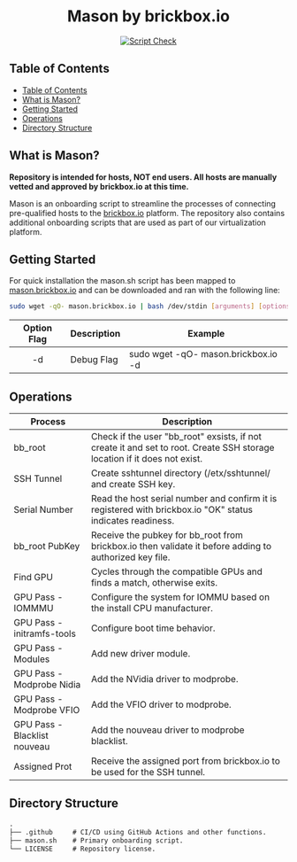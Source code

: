 <div align="center">

<h1>Mason by brickbox.io</h1>

[![Script Check](https://github.com/brickbox-io/mason/actions/workflows/shellcheck.yml/badge.svg)](https://github.com/brickbox-io/mason/actions/workflows/shellcheck.yml)

</div>

## Table of Contents

- [Table of Contents](#table-of-contents)
- [What is Mason?](#what-is-mason)
- [Getting Started](#getting-started)
- [Operations](#operations)
- [Directory Structure](#directory-structure)

## What is Mason?

**Repository is intended for hosts, NOT end users. All hosts are manually vetted and approved by brickbox.io at this time.**

Mason is an onboarding script to streamline the processes of connecting pre-qualified hosts to the [brickbox.io](brickbox.io) platform. The repository also contains additional onboarding scripts that are used as part of our virtualization platform.

## Getting Started

For quick installation the mason.sh script has been mapped to [mason.brickbox.io](mason.brickbox.io) and can be downloaded and ran with the following line:

```bash
sudo wget -qO- mason.brickbox.io | bash /dev/stdin [arguments] [options]
```

| Option Flag | Description | Example                             |
|:-----------:|-------------|-------------------------------------|
|     -d      | Debug Flag  | sudo wget -qO- mason.brickbox.io -d |

## Operations

| Process                      | Description                                                                                                              |
|------------------------------|--------------------------------------------------------------------------------------------------------------------------|
| bb_root                      | Check if the user "bb_root" exsists, if not create it and set to root. Create SSH storage location if it does not exist. |
| SSH Tunnel                   | Create sshtunnel directory (/etx/sshtunnel/ and create SSH key.                                                          |
| Serial Number                | Read the host serial number and confirm it is registered with brickbox.io "OK" status indicates readiness.               |
| bb_root PubKey               | Receive the pubkey for bb_root from brickbox.io then validate it before adding to authorized key file.                   |
| Find GPU                     | Cycles through the compatible GPUs and finds a match, otherwise exits.                                                   |
| GPU Pass - IOMMMU            | Configure the system for IOMMU based on the install CPU manufacturer.                                                    |
| GPU Pass - initramfs-tools   | Configure boot time behavior.                                                                                            |
| GPU Pass - Modules           | Add new driver module.                                                                                                   |
| GPU Pass - Modprobe Nidia    | Add the NVidia driver to modprobe.                                                                                       |
| GPU Pass - Modprobe VFIO     | Add the VFIO driver to modprobe.                                                                                         |
| GPU Pass - Blacklist nouveau | Add the nouveau driver to modprobe blacklist.                                                                            |
| Assigned Prot                | Receive the assigned port from brickbox.io to be used for the SSH tunnel.                                                |

## Directory Structure

```default
.
├── .github     # CI/CD using GitHub Actions and other functions.
├── mason.sh    # Primary onboarding script.
└── LICENSE     # Repository license.
```
